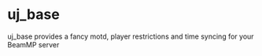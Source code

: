 # uj_base
uj_base provides a fancy motd, player restrictions and time syncing for your BeamMP server
